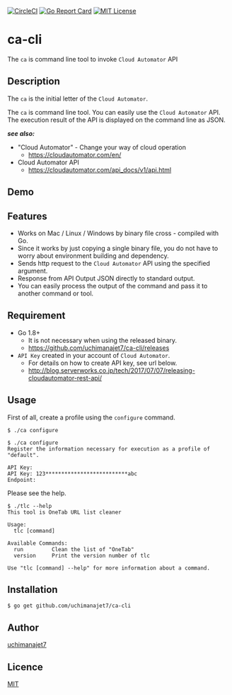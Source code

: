 [![CircleCI](https://circleci.com/gh/uchimanajet7/ca-cli.svg?style=svg)](https://circleci.com/gh/uchimanajet7/ca-cli)
[![Go Report Card](https://goreportcard.com/badge/github.com/uchimanajet7/ca-cli)](https://goreportcard.com/report/github.com/uchimanajet7/ca-cli)
[![MIT License](http://img.shields.io/badge/license-MIT-blue.svg?style=flat)](https://github.com/uchimanajet7/ca-cli/blob/master/LICENSE)
 
# ca-cli
The `ca` is command line tool to invoke `Cloud Automator` API


## Description
The `ca` is the initial letter of the `Cloud Automator`.

The `ca` is command line tool. You can easily use the `Cloud Automator` API. The execution result of the API is displayed on the command line as JSON.

***see also:***

- "Cloud Automator" - Change your way of cloud operation
	- https://cloudautomator.com/en/
- Cloud Automator API
	- https://cloudautomator.com/api_docs/v1/api.html

## Demo


## Features
- Works on Mac / Linux / Windows by binary file cross - compiled with Go.
- Since it works by just copying a single binary file, you do not have to worry about environment building and dependency.
- Sends http request to the `Cloud Automator` API using the specified argument. 
- Response from API Output JSON directly to standard output.
- You can easily process the output of the command and pass it to another command or tool.

## Requirement
- Go 1.8+
	- It is not necessary when using the released binary.
	- https://github.com/uchimanajet7/ca-cli/releases
- `API Key` created in your account of `Cloud Automator`.
	- For details on how to create API key, see url below.
	- http://blog.serverworks.co.jp/tech/2017/07/07/releasing-cloudautomator-rest-api/

## Usage
First of all, create a profile using the `configure` command.

```	console
$ ./ca configure
```

```console
$ ./ca configure
Register the information necessary for execution as a profile of "default".

API Key:
API Key: 123**************************abc
Endpoint:
```

Please see the help.

```	console
$ ./tlc --help                                                   
This tool is OneTab URL list cleaner

Usage:
  tlc [command]

Available Commands:
  run         Clean the list of "OneTab"
  version     Print the version number of tlc

Use "tlc [command] --help" for more information about a command.
```

## Installation

```	console
$ go get github.com/uchimanajet7/ca-cli
```

## Author
[uchimanajet7](https://github.com/uchimanajet7)


## Licence
[MIT](https://github.com/uchimanajet7/ca-cli/blob/master/LICENSE)
